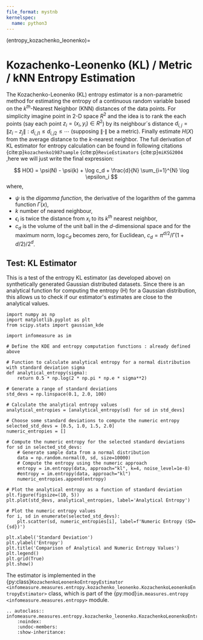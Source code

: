 ```yaml
---
file_format: mystnb
kernelspec:
  name: python3
---
```


(entropy_kozachenko_leonenko)=
# Kozachenko-Leonenko (KL) / Metric / kNN Entropy Estimation


The Kozachenko-Leonenko (KL) entropy estimator is a non-parametric method for estimating the entropy of a continuous random variable based on the $k^{th}$-Nearest Neighbor (KNN) distances of the data points. 
For simplicity imagine point in 2-D space $R^2$  and the idea is to rank the each points (say each point $z_i = (x_i, y_i) \in R^2$) by its neighbour´s distance $d_{i,j} = \|z_i - z_j\| : d_{i,j1} \le d_{i,j2} \le \cdots$ (supposing $\|\cdot\|$ be a metric).
Finally estimate $H(X)$ from the average distance to the $k$-nearest neighbor.
The full derivation of KL estimator for entropy calculation can be found in following citations {cite:p}`kozachenko1987sample` {cite:p}`RevieEstimators` {cite:p}`miKSG2004` ,here we will just write the final expression:

$$
    H(X) = \psi(N) - \psi(k) + \log c_d + \frac{d}{N} \sum_{i=1}^{N} \log \epsilon_i
$$
where,
- $\psi$ is the _digamma function_, the derivative of the logarithm of the gamma function $\Gamma(x)$,
- $k$ number of neared neighbour,
- $\epsilon_i$ is twice the distance from $x_i$ to its $k^{th}$ nearest neighbor,
- $c_d$ is the volume of the unit ball in the $d$-dimensional space and for the maximum norm, $\log c_d$ becomes zero, for Euclidean, $c_d = \pi^{d/2} / \Gamma(1 + d/2) / 2^d$.

## Test: KL Estimator
This is a test of the entropy KL estimator (as developed above) on synthetically generated Gaussian distributed datasets. Since there is an analytical function for computing the entropy (H) for a Gaussian distribution, this allows us to check if our estimator's estimates are close to the analytical values.

```{code-cell}
import numpy as np
import matplotlib.pyplot as plt
from scipy.stats import gaussian_kde

import infomeasure as im

# Define the KDE and entropy computation functions : already defined above

# Function to calculate analytical entropy for a normal distribution with standard deviation sigma
def analytical_entropy(sigma):
    return 0.5 * np.log(2 * np.pi * np.e * sigma**2)

# Generate a range of standard deviations
std_devs = np.linspace(0.1, 2.0, 100)

# Calculate the analytical entropy values
analytical_entropies = [analytical_entropy(sd) for sd in std_devs]

# Choose some standard deviations to compute the numeric entropy
selected_std_devs = [0.5, 1.0, 1.5, 2.0]
numeric_entropies = []

# Compute the numeric entropy for the selected standard deviations
for sd in selected_std_devs:
    # Generate sample data from a normal distribution
    data = np.random.normal(0, sd, size=10000)
    # Compute the entropy using the numeric approach
    entropy = im.entropy(data, approach="kl", k=4, noise_level=1e-8)
    #entropy = im.entropy(data, approach="kl")
    numeric_entropies.append(entropy)

# Plot the analytical entropy as a function of standard deviation
plt.figure(figsize=(10, 5))
plt.plot(std_devs, analytical_entropies, label='Analytical Entropy')

# Plot the numeric entropy values
for i, sd in enumerate(selected_std_devs):
    plt.scatter(sd, numeric_entropies[i], label=f'Numeric Entropy (SD={sd})')

plt.xlabel('Standard Deviation')
plt.ylabel('Entropy')
plt.title('Comparison of Analytical and Numeric Entropy Values')
plt.legend()
plt.grid(True)
plt.show()

```


The estimator is implemented in the {py:class}`KozachenkoLeonenkoEntropyEstimator <infomeasure.measures.entropy.kozachenko_leonenko.KozachenkoLeonenkoEntropyEstimator>` class,
which is part of the {py:mod}`im.measures.entropy <infomeasure.measures.entropy>` module.

```{eval-rst}
.. autoclass:: infomeasure.measures.entropy.kozachenko_leonenko.KozachenkoLeonenkoEntropyEstimator
    :noindex:
    :undoc-members:
    :show-inheritance:
```
